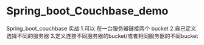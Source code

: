 # Spring_boot_Couchbase_demo
Spring_boot_couchbase 实战
1.可以 在一台服务器链接两个 bucket
2.自己定义选择不同的服务器
3.定义连接不同服务器的bucket/或者相同服务器的不同bucket
